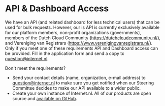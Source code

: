 # API & Dashboard Access

We have an API (and related dashboard for less technical users) that can be used for bulk requests. However, our is API is currently exclusively available for our platform members, non-profit organizations (governments), members of the Dutch Cloud Community (https://dutchcloudcommunity.nl/), and Vereniging van Registrars (https://www.verenigingvanregistrars.nl/). Only if you meet one of these requirements API and Dashboard access can be provided. Fill in the application form and send a copy to [question@internet.nl](mailto:question@internet.nl). 

Don't meet the requirements?
* Send your contact details (name, organization, e-mail address) to question@internet.nl to make sure you get notified when our Steering Committee decides to make our API available to a wider public.
* Create your own instance of Internet.nl. All of our products are open source and [available on GitHub](https://github.com/internetstandards).

